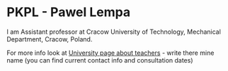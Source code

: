 PKPL - Pawel Lempa
==============

I am Assistant professor at Cracow University of Technology, Mechanical Department, Cracow, Poland.

For more info look at [University page about teachers](https://spispracownikow.pk.edu.pl/) - write there mine name (you can find current contact info and consultation dates)
